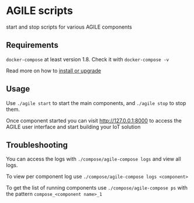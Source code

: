 AGILE scripts
===

start and stop scripts for various AGILE components

Requirements
---

`docker-compose` at least version 1.8. Check it with `docker-compose -v`

Read more on how to [install or upgrade](https://docs.docker.com/compose/install/)

Usage
---

Use `./agile start` to start the main components, and `./agile stop` to stop them.

Once component started you can visit http://127.0.0.1:8000 to access the AGILE user interface and start building your IoT solution

Troubleshooting
---
You can access the logs with `./compose/agile-compose logs` and view all logs.

To view per component log use `./compose/agile-compose logs <component>`

To get the list of running components use `./compose/agile-compose ps` with the pattern `compose_<component name>_1`
